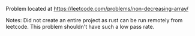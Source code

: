 Problem located at https://leetcode.com/problems/non-decreasing-array/

Notes:
Did not create an entire project as rust can be run remotely from leetcode.
This problem shouldn't have such a low pass rate.